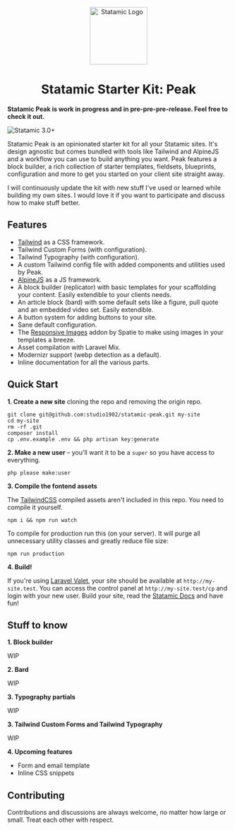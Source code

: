 <p align="center"><img src="https://cdn.studio1902.nl/assets/statamic-peak/peak-logo-v2.svg" width="130" alt="Statamic Logo" /></p>
<h1 align="center">
  Statamic Starter Kit: Peak
</h1>

**Statamic Peak is work in progress and in pre-pre-pre-release. Feel free to check it out.**

![Statamic 3.0+](https://img.shields.io/badge/Statamic-3.0+-FF269E?style=for-the-badge&link=https://statamic.com)

 Statamic Peak is an opinionated starter kit for all your Statamic sites. It's design agnostic but comes bundled with tools like Tailwind and AlpineJS and a workflow you can use to build anything you want. Peak features a block builder, a rich collection of starter templates, fieldsets, blueprints, configuration and more to get you started on your client site straight away.

 I will continuously update the kit with new stuff I've used or learned while building my own sites. I would love it if you want to participate and discuss how to make stuff better. 

## Features
- [Tailwind](https://tailwindcss.com) as a CSS framework.
- Tailwind Custom Forms (with configuration).
- Tailwind Typography (with configuration).
- A custom Tailwind config file with added components and utilities used by Peak. 
- [AlpineJS](https://github.com/alpinejs/alpine/) as a JS framework.
- A block builder (replicator) with basic templates for your scaffolding your content. Easily extendible to your clients needs. 
- An article block (bard) with some default sets like a figure, pull quote and an embedded video set. Easily extendible.
- A button system for adding buttons to your site.
- Sane default configuration.
- The [Responsive Images](https://github.com/spatie/statamic-responsive-images) addon by Spatie to make using images in your templates a breeze.
- Asset compilation with Laravel Mix.
- Modernizr support (webp detection as a default).
- Inline documentation for all the various parts.

## Quick Start

**1. Create a new site** cloning the repo and removing the origin repo.

```
git clone git@github.com:studio1902/statamic-peak.git my-site
cd my-site
rm -rf .git
composer install
cp .env.example .env && php artisan key:generate
```

**2. Make a new user** – you'll want it to be a `super` so you have access to everything.

```
php please make:user
```

**3. Compile the fontend assets** 

The [TailwindCSS](https://tailwindcss.com/) compiled assets aren't included in this repo. You need to compile it yourself.

```
npm i && npm run watch
```

To compile for production run this (on your server). It will purge all unnecessary utility classes and greatly reduce file size:
```
npm run production
```

**4. Build!**

If you're using [Laravel Valet](https://laravel.com/docs/valet), your site should be available at `http://my-site.test`. You can access the control panel at `http://my-site.test/cp` and login with your new user. Build your site, read the [Statamic Docs](https://statamic.dev) and have fun!

## Stuff to know

**1. Block builder**

WIP

**2. Bard**

WIP

**3. Typography partials**

WIP

**3. Tailwind Custom Forms and Tailwind Typography**

WIP

**4. Upcoming features**

* Form and email template
* Inline CSS snippets


## Contributing

Contributions and discussions are always welcome, no matter how large or small. Treat each other with respect.
